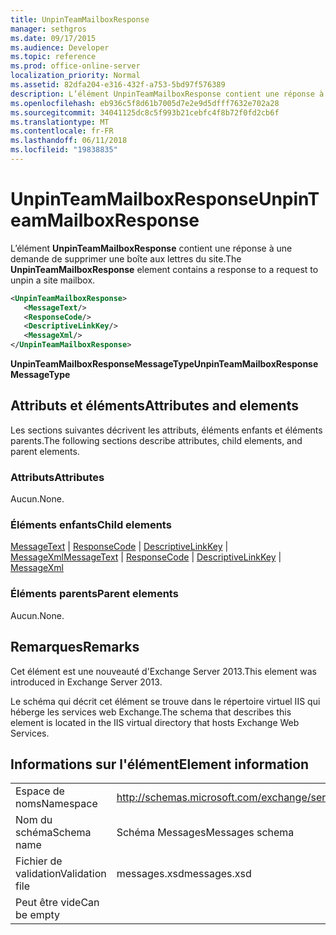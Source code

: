 ```yaml
---
title: UnpinTeamMailboxResponse
manager: sethgros
ms.date: 09/17/2015
ms.audience: Developer
ms.topic: reference
ms.prod: office-online-server
localization_priority: Normal
ms.assetid: 82dfa204-e316-432f-a753-5bd97f576389
description: L’élément UnpinTeamMailboxResponse contient une réponse à une demande de supprimer une boîte aux lettres du site.
ms.openlocfilehash: eb936c5f8d61b7005d7e2e9d5dfff7632e702a28
ms.sourcegitcommit: 34041125dc8c5f993b21cebfc4f8b72f0fd2cb6f
ms.translationtype: MT
ms.contentlocale: fr-FR
ms.lasthandoff: 06/11/2018
ms.locfileid: "19838835"
---
```

# <a name="unpinteammailboxresponse"></a><span data-ttu-id="9f706-103">UnpinTeamMailboxResponse</span><span class="sxs-lookup"><span data-stu-id="9f706-103">UnpinTeamMailboxResponse</span></span>

<span data-ttu-id="9f706-104">L’élément **UnpinTeamMailboxResponse** contient une réponse à une demande de supprimer une boîte aux lettres du site.</span><span class="sxs-lookup"><span data-stu-id="9f706-104">The **UnpinTeamMailboxResponse** element contains a response to a request to unpin a site mailbox.</span></span> 
  
```XML
<UnpinTeamMailboxResponse>
   <MessageText/>
   <ResponseCode/>
   <DescriptiveLinkKey/>
   <MessageXml/>
</UnpinTeamMailboxResponse>
```

 <span data-ttu-id="9f706-105">**UnpinTeamMailboxResponseMessageType**</span><span class="sxs-lookup"><span data-stu-id="9f706-105">**UnpinTeamMailboxResponseMessageType**</span></span>
## <a name="attributes-and-elements"></a><span data-ttu-id="9f706-106">Attributs et éléments</span><span class="sxs-lookup"><span data-stu-id="9f706-106">Attributes and elements</span></span>

<span data-ttu-id="9f706-107">Les sections suivantes décrivent les attributs, éléments enfants et éléments parents.</span><span class="sxs-lookup"><span data-stu-id="9f706-107">The following sections describe attributes, child elements, and parent elements.</span></span>
  
### <a name="attributes"></a><span data-ttu-id="9f706-108">Attributs</span><span class="sxs-lookup"><span data-stu-id="9f706-108">Attributes</span></span>

<span data-ttu-id="9f706-109">Aucun.</span><span class="sxs-lookup"><span data-stu-id="9f706-109">None.</span></span>
  
### <a name="child-elements"></a><span data-ttu-id="9f706-110">Éléments enfants</span><span class="sxs-lookup"><span data-stu-id="9f706-110">Child elements</span></span>

<span data-ttu-id="9f706-111">[MessageText](messagetext.md) | [ResponseCode](responsecode.md) | [DescriptiveLinkKey](descriptivelinkkey.md) | [MessageXml](messagexml.md)</span><span class="sxs-lookup"><span data-stu-id="9f706-111">[MessageText](messagetext.md) | [ResponseCode](responsecode.md) | [DescriptiveLinkKey](descriptivelinkkey.md) | [MessageXml](messagexml.md)</span></span>
  
### <a name="parent-elements"></a><span data-ttu-id="9f706-112">Éléments parents</span><span class="sxs-lookup"><span data-stu-id="9f706-112">Parent elements</span></span>

<span data-ttu-id="9f706-113">Aucun.</span><span class="sxs-lookup"><span data-stu-id="9f706-113">None.</span></span>
  
## <a name="remarks"></a><span data-ttu-id="9f706-114">Remarques</span><span class="sxs-lookup"><span data-stu-id="9f706-114">Remarks</span></span>

<span data-ttu-id="9f706-115">Cet élément est une nouveauté d'Exchange Server 2013.</span><span class="sxs-lookup"><span data-stu-id="9f706-115">This element was introduced in Exchange Server 2013.</span></span>
  
<span data-ttu-id="9f706-116">Le schéma qui décrit cet élément se trouve dans le répertoire virtuel IIS qui héberge les services web Exchange.</span><span class="sxs-lookup"><span data-stu-id="9f706-116">The schema that describes this element is located in the IIS virtual directory that hosts Exchange Web Services.</span></span>
  
## <a name="element-information"></a><span data-ttu-id="9f706-117">Informations sur l'élément</span><span class="sxs-lookup"><span data-stu-id="9f706-117">Element information</span></span>

|||
|:-----|:-----|
|<span data-ttu-id="9f706-118">Espace de noms</span><span class="sxs-lookup"><span data-stu-id="9f706-118">Namespace</span></span>  <br/> |http://schemas.microsoft.com/exchange/services/2006/messages  <br/> |
|<span data-ttu-id="9f706-119">Nom du schéma</span><span class="sxs-lookup"><span data-stu-id="9f706-119">Schema name</span></span>  <br/> |<span data-ttu-id="9f706-120">Schéma Messages</span><span class="sxs-lookup"><span data-stu-id="9f706-120">Messages schema</span></span>  <br/> |
|<span data-ttu-id="9f706-121">Fichier de validation</span><span class="sxs-lookup"><span data-stu-id="9f706-121">Validation file</span></span>  <br/> |<span data-ttu-id="9f706-122">messages.xsd</span><span class="sxs-lookup"><span data-stu-id="9f706-122">messages.xsd</span></span>  <br/> |
|<span data-ttu-id="9f706-123">Peut être vide</span><span class="sxs-lookup"><span data-stu-id="9f706-123">Can be empty</span></span>  <br/> ||
   

